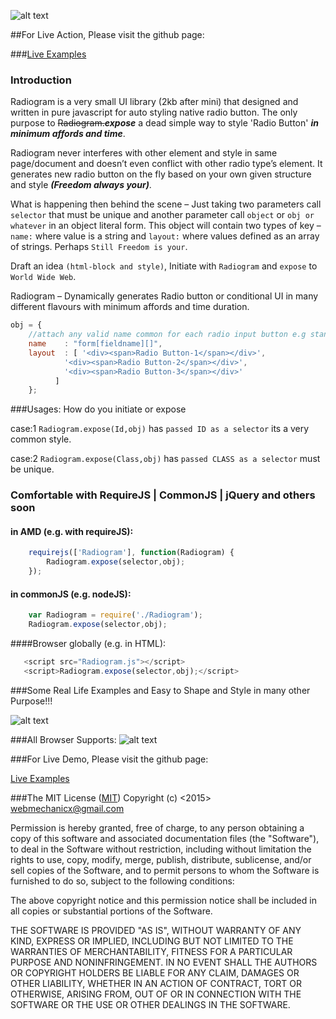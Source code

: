 ![alt text](http://s17.postimg.org/5m4ljet7j/logo_radiogram.png "Logo Title Text 1")

##For Live Action, Please visit the github page:

###<a href="http://webmechanicx.github.io/radiogram/" target="_blank">Live Examples</a>

### Introduction

Radiogram is a very small UI library (2kb after mini) that designed and written in pure javascript for auto styling native radio button. The only purpose to ~~Radiogram.~~***expose*** a dead simple way to style 'Radio Button' ***in minimum affords and time***.

Radiogram never interferes with other element and style in same page/document and doesn’t even conflict with other radio type’s element.  It generates new radio button on the fly based on your own given structure and style ***(Freedom always your)***.

What is happening then behind the scene – Just taking two parameters call `selector` that must be unique and another parameter call `object` or `obj or whatever` in an object literal form. This object will contain two types of key – `name:` where value is a string and `layout:` where values defined as an array of strings. Perhaps `Still Freedom is your`.

Draft an idea `(html-block and style)`, Initiate with `Radiogram` and `expose` to `World Wide Web`.

Radiogram – Dynamically generates Radio button or conditional UI in many different flavours with minimum affords and time duration.

```javascript
obj = {
	//attach any valid name common for each radio input button e.g standard or array.
	name	: "form[fieldname][]",
	layout	: [ '<div><span>Radio Button-1</span></div>',
		    '<div><span>Radio Button-2</span></div>',
		    '<div><span>Radio Button-3</span></div>'
		  ]
	};
```
###Usages: How do you initiate or expose

case:1 `Radiogram.expose(Id,obj)` has `passed ID as a selector` its a very common style.

case:2 `Radiogram.expose(Class,obj)` has `passed CLASS as a selector` must be unique.


### Comfortable with RequireJS | CommonJS | jQuery and others soon

#### in AMD (e.g. with requireJS):

```javascript
    requirejs(['Radiogram'], function(Radiogram) {
        Radiogram.expose(selector,obj);
    });
```

#### in commonJS (e.g. nodeJS):

```javascript
    var Radiogram = require('./Radiogram');
    Radiogram.expose(selector,obj);
```
####Browser globally (e.g. in HTML):
    
```javascript
   <script src="Radiogram.js"></script>
   <script>Radiogram.expose(selector,obj);</script>
```
###Some Real Life Examples and Easy to Shape and Style in many other Purpose!!! 

![alt text](http://s29.postimg.org/pg2cab7vb/screenshots_ui.gif "radio button example")



###All Browser Supports:
![alt text](http://s18.postimg.org/cuyig7ko9/cross_browser_compatible.jpg "Radiogram - cross browser javascript library")

###For Live Demo, Please visit the github page:

<a href="http://webmechanicx.github.io/radiogram/" target="_blank">Live Examples</a>


###The MIT License (<a href="http://opensource.org/licenses/mit-license">MIT</a>)
Copyright (c) <2015> <webmechanicx@gmail.com>

Permission is hereby granted, free of charge, to any person obtaining a copy
of this software and associated documentation files (the "Software"), to deal
in the Software without restriction, including without limitation the rights
to use, copy, modify, merge, publish, distribute, sublicense, and/or sell
copies of the Software, and to permit persons to whom the Software is
furnished to do so, subject to the following conditions:


The above copyright notice and this permission notice shall be included in
all copies or substantial portions of the Software.


THE SOFTWARE IS PROVIDED "AS IS", WITHOUT WARRANTY OF ANY KIND, EXPRESS OR
IMPLIED, INCLUDING BUT NOT LIMITED TO THE WARRANTIES OF MERCHANTABILITY,
FITNESS FOR A PARTICULAR PURPOSE AND NONINFRINGEMENT.  IN NO EVENT SHALL THE
AUTHORS OR COPYRIGHT HOLDERS BE LIABLE FOR ANY CLAIM, DAMAGES OR OTHER
LIABILITY, WHETHER IN AN ACTION OF CONTRACT, TORT OR OTHERWISE, ARISING FROM,
OUT OF OR IN CONNECTION WITH THE SOFTWARE OR THE USE OR OTHER DEALINGS IN
THE SOFTWARE.
